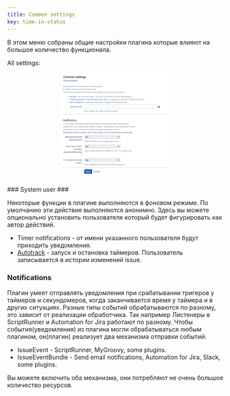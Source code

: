 ```yaml
---
title: Common settings
key: time-in-status
---
```


В этом меню собраны общие настройки плагина которые влияют на большое количество функционала.

All settings:<br>
<p style="text-align: center;"><a href="/uploads/time-in-status/common-settings/common-settings.png"><img src="/uploads/time-in-status/common-settings/common-settings.png" alt="" width="50%"/></a></p>
### System user ###

Некоторые функции в плагине выполняются в фоновом режиме. 
По умолчанию эти действия выполняются анонимно.
Здесь вы можете опционально установить пользователя который будет фигурировать как автор действий.

* Timer notifications - от имени указанного пользователя будут приходить уведомления.
* [Autotrack](/docs/time-in-status/autotrack/) - запуск и остановка таймеров. Пользователь записывается в истории изменений issue.

### Notifications ###

Плагин умеет отправлять уведомления при срабатывании тригеров у таймеров и секундомеров, когда заканчивается время у таймера и в других ситуациях. 
Разные типы событий обрабатываются по разному, это зависит от реализации обработчика. Так например Листенеры в ScriptRunner и Automation for Jira работают по разному.
Чтобы события(уведомления) из плагина могли обрабатываться любым плагином, он(плагин) реализует два механизма отправки событий:
* IssueEvent - ScriptRunner, MyGroovy, some plugins.
* IssueEventBundle - Send email notifications, Automation for Jira, Slack, some plugins.

Вы можете включить оба механизма, они потребляют не очень большое количество ресурсов.





